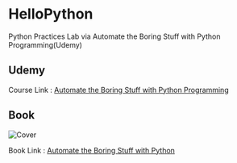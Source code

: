 # HelloPython
Python Practices Lab via Automate the Boring Stuff with Python Programming(Udemy)

## Udemy ##

Course Link : [Automate the Boring Stuff with Python Programming](https://www.udemy.com/automate/learn/v4/overview)

## Book ##

![Cover](https://automatetheboringstuff.com/images/automate_cover_medium.png)

Book Link : [Automate the Boring Stuff with Python](https://automatetheboringstuff.com/)